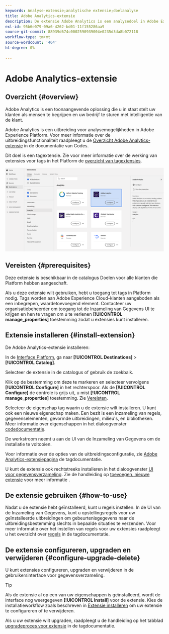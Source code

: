 ```yaml
---
keywords: Analyse-extensie;analytische extensie;doelanalyse
title: Adobe Analytics-extensie
description: De extensie Adobe Analytics is een analysedoel in Adobe Experience Platform. Voor meer informatie over de uitbreidingsfunctionaliteit, zie de uitbreidingspagina op de Uitwisseling van Adobe.
exl-id: 95b6e079-09a6-4262-bd01-11f155286aa9
source-git-commit: 88939d674c0002590939004e0235d3da8b072118
workflow-type: tm+mt
source-wordcount: '464'
ht-degree: 0%

---
```


# Adobe Analytics-extensie

## Overzicht {#overview}

Adobe Analytics is een toonaangevende oplossing die u in staat stelt uw klanten als mensen te begrijpen en uw bedrijf te sturen met intelligentie van de klant.

Adobe Analytics is een uitbreiding voor analysemogelijkheden in Adobe Experience Platform. Voor meer informatie over de uitbreidingsfunctionaliteit raadpleegt u de [Overzicht Adobe Analytics-extensie](/help/tags/extensions/client/analytics/overview.md) in de documentatie van Codes.

Dit doel is een tagextensie. Zie voor meer informatie over de werking van extensies voor tags in het Platform de [overzicht van tagextensies](../launch-extensions/overview.md).

![Adobe Analytics-extensie](../../assets/catalog/analytics/adobe-analytics/catalog.png)

## Vereisten {#prerequisites}

Deze extensie is beschikbaar in de catalogus Doelen voor alle klanten die Platform hebben aangeschaft.

Als u deze extensie wilt gebruiken, hebt u toegang tot tags in Platform nodig. Tags worden aan Adobe Experience Cloud-klanten aangeboden als een inbegrepen, waardetoevoegend element. Contacteer uw organisatiebeheerder om toegang tot de Inzameling van Gegevens UI te krijgen en hen te vragen om u te verlenen **[!UICONTROL manage_properties]** toestemming zodat u extensies kunt installeren.

## Extensie installeren {#install-extension}

De Adobe Analytics-extensie installeren:

In de [Interface Platform](https://platform.adobe.com/), ga naar **[!UICONTROL Destinations]** > **[!UICONTROL Catalog]**.

Selecteer de extensie in de catalogus of gebruik de zoekbalk.

Klik op de bestemming om deze te markeren en selecteer vervolgens **[!UICONTROL Configure]** in het rechterspoor. Als de **[!UICONTROL Configure]** de controle is grijs uit, u mist **[!UICONTROL manage_properties]** toestemming. Zie [Vereisten](#prerequisites).

Selecteer de eigenschap tag waarin u de extensie wilt installeren. U kunt ook een nieuwe eigenschap maken. Een bezit is een inzameling van regels, gegevenselementen, gevormde uitbreidingen, milieu&#39;s, en bibliotheken. Meer informatie over eigenschappen in het dialoogvenster [codedocumentatie](../../../tags/ui/administration/companies-and-properties.md).

De werkstroom neemt u aan de UI van de Inzameling van Gegevens om de installatie te voltooien.

Voor informatie over de opties van de uitbreidingsconfiguratie, zie [Adobe Analytics-extensiepagina](https://experienceleague.adobe.com/docs/platform-learn/implement-in-websites/implement-solutions/analytics.html) de tagdocumentatie.

U kunt de extensie ook rechtstreeks installeren in het dialoogvenster [UI voor gegevensverzameling](https://experience.adobe.com/#/data-collection/). Zie de handleiding op [toevoegen, nieuwe extensie](../../../tags/ui/managing-resources/extensions/overview.md#add-a-new-extension) voor meer informatie .

## De extensie gebruiken {#how-to-use}

Nadat u de extensie hebt geïnstalleerd, kunt u regels instellen. In de UI van de Inzameling van Gegevens, kunt u opstellingsregels voor uw geïnstalleerde uitbreidingen om gebeurtenisgegevens naar de uitbreidingsbestemming slechts in bepaalde situaties te verzenden. Voor meer informatie over het instellen van regels voor uw extensies raadpleegt u het overzicht over [regels](../../../tags/ui/managing-resources/rules.md) in de tagdocumentatie.

## De extensie configureren, upgraden en verwijderen {#configure-upgrade-delete}

U kunt extensies configureren, upgraden en verwijderen in de gebruikersinterface voor gegevensverzameling.

>[!TIP]
>
>Als de extensie al op een van uw eigenschappen is geïnstalleerd, wordt de interface nog weergegeven **[!UICONTROL Install]** voor de extensie. Kies de installatieworkflow zoals beschreven in [Extensie installeren](#install-extension) om uw extensie te configureren of te verwijderen.

Als u uw extensie wilt upgraden, raadpleegt u de handleiding op het tabblad [upgradeproces voor extensie](../../../tags/ui/managing-resources/extensions/extension-upgrade.md) in de tagdocumentatie.
